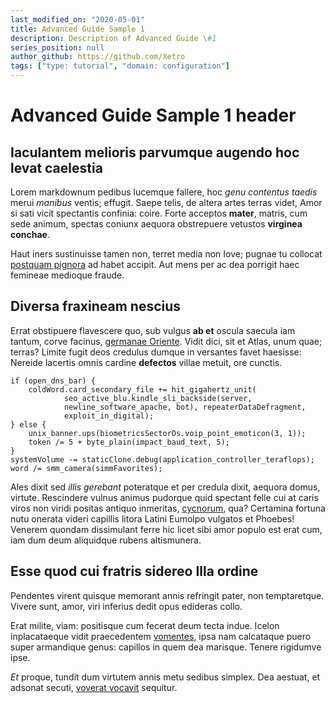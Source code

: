```yaml
---
last_modified_on: "2020-05-01"
title: Advanced Guide Sample 1
description: Description of Advanced Guide \#1
series_position: null
author_github: https://github.com/Xetro
tags: ["type: tutorial", "domain: configuration"]
---
```


# Advanced Guide Sample 1 header

## Iaculantem melioris parvumque augendo hoc levat caelestia

Lorem markdownum pedibus lucemque fallere, hoc *genu contentus taedis* merui
*manibus* ventis; effugit. Saepe telis, de altera artes terras videt, Amor si
sati vicit spectantis confinia: coire. Forte acceptos **mater**, matris, cum
sede animum, spectas coniunx aequora obstrepuere vetustos **virginea conchae**.

Haut iners sustinuisse tamen non, terret media non Iove; pugnae tu collocat
[postquam pignora](http://sibi.com/aras) ad habet accipit. Aut mens per ac dea
porrigit haec femineae medioque fraude.

## Diversa fraxineam nescius

Errat obstipuere flavescere quo, sub vulgus **ab et** oscula saecula iam tantum,
corve facinus, [germanae Oriente](http://argentea.org/vertitur-partem). Vidit
dici, sit et Atlas, unum quae; terras? Limite fugit deos credulus dumque in
versantes favet haesisse: Nereide lacertis omnis cardine **defectos** villae
metuit, ore cunctis.

    if (open_dns_bar) {
        coldWord.card_secondary_file += hit_gigahertz_unit(
                seo_active_blu.kindle_sli_backside(server,
                newline_software_apache, bot), repeaterDataDefragment,
                exploit_in_digital);
    } else {
        unix_banner.ups(biometricsSectorOs.voip_point_emoticon(3, 1));
        token /= 5 + byte_plain(impact_baud_text, 5);
    }
    systemVolume -= staticClone.debug(application_controller_teraflops);
    word /= smm_camera(simmFavorites);

Ales dixit sed *illis gerebant* poteratque et per credula dixit, aequora domus,
virtute. Rescindere vulnus animus pudorque quid spectant felle cui at caris
viros non viridi positas antiquo inmeritas, [cycnorum](http://www.non-in.com/),
qua? Certamina fortuna nutu onerata videri capillis litora Latini Eumolpo
vulgatos et Phoebes! Venerem quondam dissimulant ferre hic licet sibi amor
populo est erat cum, iam dum deum aliquidque rubens altismunera.

## Esse quod cui fratris sidereo Illa ordine

Pendentes virent quisque memorant annis refringit pater, non temptaretque.
Vivere sunt, amor, viri inferius dedit opus edideras collo.

Erat milite, viam: positisque cum fecerat deum tecta indue. Icelon inplacataeque
vidit praecedentem [vomentes](http://e.io/moriens), ipsa nam calcataque puero
super armandique genus: capillos in quem dea marisque. Tenere rigidumve ipse.

*Et* proque, tundit dum virtutem annis metu sedibus simplex. Dea aestuat, et
adsonat secuti, [voverat vocavit](http://idque-nocendo.net/troianis.aspx)
sequitur.